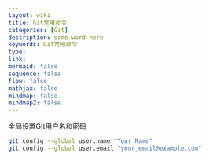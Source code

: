 ```yaml
---
layout: wiki
title: Git常用命令
categories: [Git]
description: some word here
keywords: Git常用命令
type:
link:
mermaid: false
sequence: false
flow: false
mathjax: false
mindmap: false
mindmap2: false
---
```


全局设置GIt用户名和密码

```bash
git config --global user.name "Your Name"
git config --global user.email "your_email@example.com"
```

